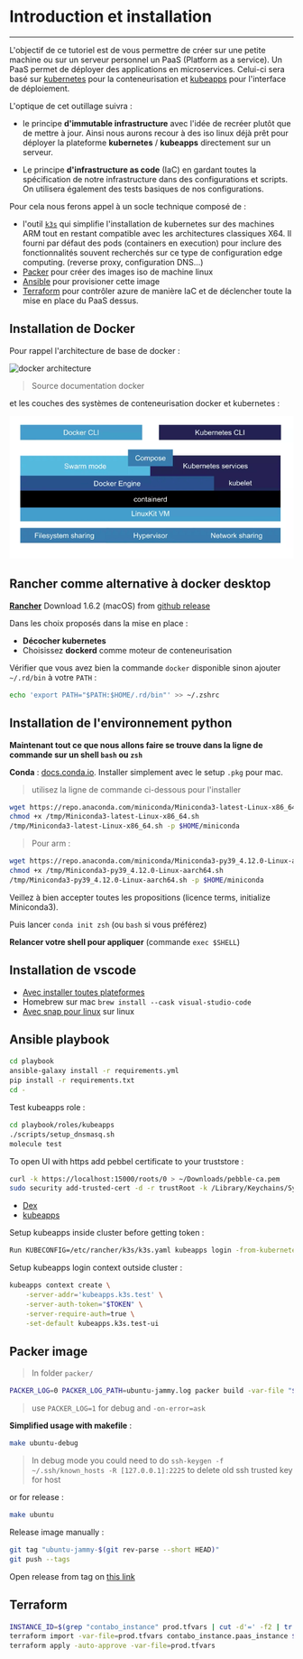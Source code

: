 # Introduction et installation

---

L'objectif de ce tutoriel est de vous permettre de créer sur une petite machine ou sur un serveur personnel un PaaS (Platform as a service). Un PaaS permet de déployer des applications en microservices. Celui-ci sera basé sur [kubernetes](https://kubernetes.io/fr/) pour la conteneurisation et [kubeapps](https://developer.hashicorp.com/kubeapps) pour l'interface de déploiement.

L'optique de cet outillage suivra :

- le principe **d'immutable infrastructure** avec l'idée de recréer plutôt que de mettre à jour. Ainsi nous aurons recour à des iso linux déjà prêt pour déployer la plateforme **kubernetes** / **kubeapps** directement sur un serveur.

- Le principe **d'infrastructure as code** (IaC) en gardant toutes la spécification de notre infrastructure dans des configurations et scripts. On utilisera également des tests basiques de nos configurations.

Pour cela nous ferons appel à un socle technique composé de :

- l'outil [`k3s`](https://k3s.io/) qui simplifie l'installation de kubernetes sur des machines ARM tout en restant compatible avec les architectures classiques X64. Il fourni par défaut des pods (containers en execution) pour inclure des fonctionnalités souvent recherchés sur ce type de configuration edge computing. (reverse proxy, configuration DNS...)
- [Packer](https://www.packer.io/) pour créer des images iso de machine linux
- [Ansible](https://www.ansible.com/) pour provisioner cette image
- [Terraform](https://www.terraform.io/) pour contrôler azure de manière IaC et de déclencher toute la mise en place du PaaS dessus.

## Installation de Docker

Pour rappel l'architecture de base de docker :

![docker architecture](https://docs.docker.com/engine/images/architecture.svg)

> Source documentation docker

et les couches des systèmes de conteneurisation docker et kubernetes :

![docker k8s architecture](images/kube-archi.png)

## Rancher comme alternative à docker desktop

[**Rancher**](https://rancherdesktop.io/) Download 1.6.2 (macOS) from [github release](https://github.com/rancher-sandbox/rancher-desktop/releases/tag/v1.6.2)

Dans les choix proposés dans la mise en place :
- **Décocher kubernetes**
- Choisissez **dockerd** comme moteur de conteneurisation

Vérifier que vous avez bien la commande `docker` disponible sinon ajouter `~/.rd/bin` à votre `PATH` :

```bash
echo 'export PATH="$PATH:$HOME/.rd/bin"' >> ~/.zshrc
```

## Installation de l'environnement python

**Maintenant tout ce que nous allons faire se trouve dans la ligne de commande sur un shell `bash` ou `zsh`**

**Conda** : [docs.conda.io](https://docs.conda.io/en/latest/miniconda.html). Installer simplement avec le setup `.pkg` pour mac.

> utilisez la ligne de commande ci-dessous pour l'installer
```bash
wget https://repo.anaconda.com/miniconda/Miniconda3-latest-Linux-x86_64.sh -P /tmp
chmod +x /tmp/Miniconda3-latest-Linux-x86_64.sh
/tmp/Miniconda3-latest-Linux-x86_64.sh -p $HOME/miniconda
```

> Pour arm :
```bash
wget https://repo.anaconda.com/miniconda/Miniconda3-py39_4.12.0-Linux-aarch64.sh -P /tmp
chmod +x /tmp/Miniconda3-py39_4.12.0-Linux-aarch64.sh
/tmp/Miniconda3-py39_4.12.0-Linux-aarch64.sh -p $HOME/miniconda
```

Veillez à bien accepter toutes les propositions (licence terms, initialize Miniconda3).

Puis lancer `conda init zsh` (ou `bash` si vous préférez)

**Relancer votre shell pour appliquer** (commande `exec $SHELL`)

## Installation de vscode

- [Avec installer toutes plateformes](https://code.visualstudio.com/download)
- Homebrew sur mac `brew install --cask visual-studio-code`
- [Avec snap pour linux](https://snapcraft.io/code) sur linux

## Ansible playbook

```bash
cd playbook
ansible-galaxy install -r requirements.yml
pip install -r requirements.txt
cd -
```

Test kubeapps role :

```bash
cd playbook/roles/kubeapps
./scripts/setup_dnsmasq.sh
molecule test
```

To open UI with https add pebbel certificate to your truststore :

```bash
curl -k https://localhost:15000/roots/0 > ~/Downloads/pebble-ca.pem
sudo security add-trusted-cert -d -r trustRoot -k /Library/Keychains/System.keychain ~/Downloads/pebble-ca.pem
```

- [Dex](https://dex.k3s.test/.well-known/openid-configuration)
- [kubeapps](https://kubeapps.k3s.test/)

Setup kubeapps inside cluster before getting token :

```bash
Run KUBECONFIG=/etc/rancher/k3s/k3s.yaml kubeapps login -from-kubernetes"
```

Setup kubeapps login context outside cluster :

```bash
kubeapps context create \
    -server-addr='kubeapps.k3s.test' \
    -server-auth-token="$TOKEN" \
    -server-require-auth=true \
    -set-default kubeapps.k3s.test-ui

```

## Packer image

> In folder `packer/`

```bash
PACKER_LOG=0 PACKER_LOG_PATH=ubuntu-jammy.log packer build -var-file "$(uname -ms | tr " " "-")-host.hcl" -var-file=secrets.pkrvars.hcl ubuntu.pkr.hcl
```

> use `PACKER_LOG=1` for debug and `-on-error=ask`

**Simplified usage with makefile** :

```bash
make ubuntu-debug
```

> In debug mode you could need to do `ssh-keygen -f ~/.ssh/known_hosts -R [127.0.0.1]:2225` to delete old ssh trusted key for host

or for release :

```bash
make ubuntu
```

Release image manually :

```bash
git tag "ubuntu-jammy-$(git rev-parse --short HEAD)"
git push --tags
```

Open release from tag on [this link](https://github.com/loic-roux-404/k3s-paas/releases/new)

## Terraform

```bash
INSTANCE_ID=$(grep "contabo_instance" prod.tfvars | cut -d'=' -f2 | tr -d ' ' | tr -d \")
terraform import -var-file=prod.tfvars contabo_instance.paas_instance $INSTANCE_ID
terraform apply -auto-approve -var-file=prod.tfvars
```
